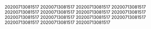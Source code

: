 20200713081517
20200713081517
20200713081517
20200713081517
20200713081517
20200713081517
20200713081517
20200713081517
20200713081517
20200713081517
20200713081517
20200713081517
20200713081517
20200713081517
20200713081517
